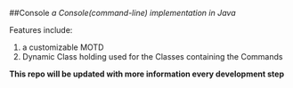 ##Console
_a Console(command-line) implementation in Java_

Features include:

1. a customizable MOTD
2. Dynamic Class holding used for the Classes containing the Commands

__This repo will be updated with more information every development step__

